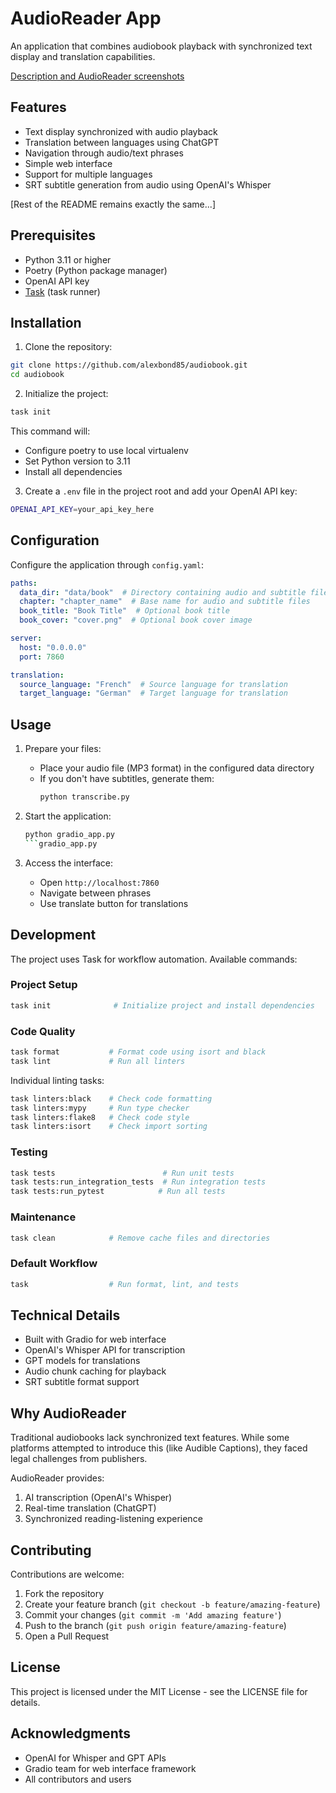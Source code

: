 # AudioReader App

An application that combines audiobook playback with synchronized text display and translation capabilities.

[Description and AudioReader screenshots](https://www.linkedin.com/pulse/audioreader-app-alexander-bondarenko-hvloe/)

## Features

- Text display synchronized with audio playback
- Translation between languages using ChatGPT
- Navigation through audio/text phrases 
- Simple web interface
- Support for multiple languages
- SRT subtitle generation from audio using OpenAI's Whisper

[Rest of the README remains exactly the same...]

## Prerequisites

- Python 3.11 or higher
- Poetry (Python package manager)
- OpenAI API key
- [Task](https://taskfile.dev) (task runner)

## Installation

1. Clone the repository:
```bash
git clone https://github.com/alexbond85/audiobook.git
cd audiobook
```

2. Initialize the project:
```bash
task init
```
This command will:
- Configure poetry to use local virtualenv
- Set Python version to 3.11
- Install all dependencies

3. Create a `.env` file in the project root and add your OpenAI API key:
```bash
OPENAI_API_KEY=your_api_key_here
```

## Configuration

Configure the application through `config.yaml`:

```yaml
paths:
  data_dir: "data/book"  # Directory containing audio and subtitle files
  chapter: "chapter_name"  # Base name for audio and subtitle files
  book_title: "Book Title"  # Optional book title
  book_cover: "cover.png"  # Optional book cover image

server:
  host: "0.0.0.0"
  port: 7860

translation:
  source_language: "French"  # Source language for translation
  target_language: "German"  # Target language for translation
```

## Usage

1. Prepare your files:
   - Place your audio file (MP3 format) in the configured data directory
   - If you don't have subtitles, generate them:
     ```bash
     python transcribe.py
     ```

2. Start the application:
   ```bash
   python gradio_app.py
   ```gradio_app.py

3. Access the interface:
   - Open `http://localhost:7860`
   - Navigate between phrases
   - Use translate button for translations

## Development

The project uses Task for workflow automation. Available commands:

### Project Setup
```bash
task init              # Initialize project and install dependencies
```

### Code Quality
```bash
task format           # Format code using isort and black
task lint             # Run all linters
```

Individual linting tasks:
```bash
task linters:black    # Check code formatting
task linters:mypy     # Run type checker
task linters:flake8   # Check code style
task linters:isort    # Check import sorting
```

### Testing
```bash
task tests                        # Run unit tests
task tests:run_integration_tests  # Run integration tests
task tests:run_pytest            # Run all tests
```

### Maintenance
```bash
task clean            # Remove cache files and directories
```

### Default Workflow
```bash
task                  # Run format, lint, and tests
```

## Technical Details

- Built with Gradio for web interface
- OpenAI's Whisper API for transcription
- GPT models for translations
- Audio chunk caching for playback
- SRT subtitle format support

## Why AudioReader

Traditional audiobooks lack synchronized text features. While some platforms attempted to introduce this (like Audible Captions), they faced legal challenges from publishers.

AudioReader provides:
1. AI transcription (OpenAI's Whisper)
2. Real-time translation (ChatGPT)
3. Synchronized reading-listening experience

## Contributing

Contributions are welcome:

1. Fork the repository
2. Create your feature branch (`git checkout -b feature/amazing-feature`)
3. Commit your changes (`git commit -m 'Add amazing feature'`)
4. Push to the branch (`git push origin feature/amazing-feature`)
5. Open a Pull Request

## License

This project is licensed under the MIT License - see the LICENSE file for details.

## Acknowledgments

- OpenAI for Whisper and GPT APIs
- Gradio team for web interface framework
- All contributors and users
